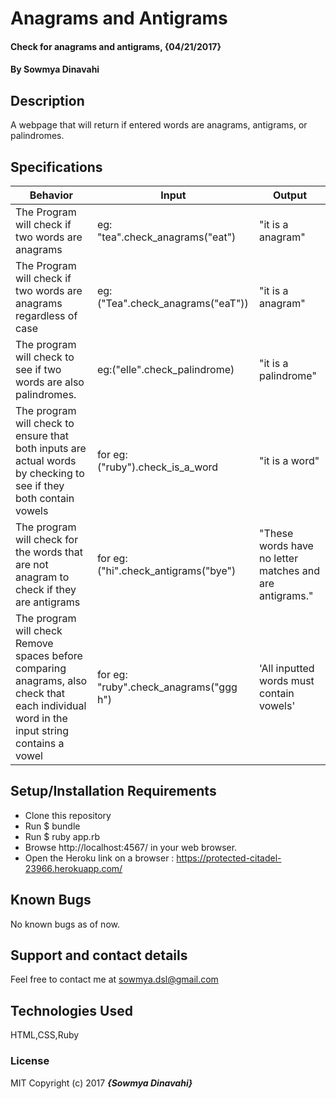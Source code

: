 # Anagrams and Antigrams

#### Check for anagrams and antigrams, {04/21/2017}

#### By Sowmya Dinavahi

## Description

 A webpage that will return if entered words are anagrams, antigrams, or palindromes.

## Specifications

| Behavior | Input | Output |
|----------|-------|--------|
|The Program will check if two words are anagrams | eg: "tea".check_anagrams("eat")    |   "it is a anagram"    |
|The Program will check if two words are anagrams regardless of case | eg: ("Tea".check_anagrams("eaT"))    |   "it is a anagram"    |
|The program will check to see if two words are also palindromes.  | eg:("elle".check_palindrome) |    "it is a palindrome"    |
| The program will check to ensure that both inputs are actual words by checking to see if they both contain vowels        |  for eg: ("ruby").check_is_a_word    |  "it is a word"      |
|The program will check for the words that are not anagram to check if they are antigrams | for eg: ("hi".check_antigrams("bye") |   "These words have no letter matches and are antigrams." |
|The program will check Remove spaces before comparing anagrams, also check that each individual word in the input string contains a vowel | for eg: "ruby".check_anagrams("ggg h") | 'All inputted words must contain vowels'


## Setup/Installation Requirements

* Clone this repository
* Run $ bundle
* Run $ ruby app.rb
* Browse http://localhost:4567/ in your web browser.
* Open the Heroku link on a browser : https://protected-citadel-23966.herokuapp.com/


## Known Bugs

No known bugs as of now.

## Support and contact details

Feel free to contact me at sowmya.dsl@gmail.com

## Technologies Used

HTML,CSS,Ruby

### License

MIT
Copyright (c) 2017 **_{Sowmya Dinavahi}_**
